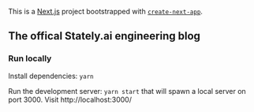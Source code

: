 This is a [Next.js](https://nextjs.org/) project bootstrapped with [`create-next-app`](https://github.com/vercel/next.js/tree/canary/packages/create-next-app).

## The offical Stately.ai engineering blog

### Run locally

Install dependencies: `yarn`

Run the development server: `yarn start` that will spawn a local server on port 3000. Visit http://localhost:3000/
